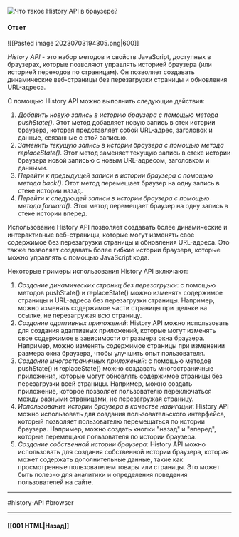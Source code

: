 ![Что такое History API в браузере?](https://youtu.be/XtQPrt8G0n8?t=352)

#### Ответ

![[Pasted image 20230703194305.png|600]]

*History API* - это набор методов и свойств JavaScript, доступных в браузерах, которые позволяют управлять историей браузера (или историей переходов по страницам). Он позволяет создавать динамические веб-страницы без перезагрузки страницы и обновления URL-адреса.

С помощью History API можно выполнить следующие действия:

1. *Добавить новую запись в историю браузера с помощью метода pushState()*. Этот метод добавляет новую запись в стек истории браузера, которая представляет собой URL-адрес, заголовок и данные, связанные с этой записью.
2. *Заменить текущую запись в истории браузера с помощью метода replaceState()*. Этот метод заменяет текущую запись в стеке истории браузера новой записью с новым URL-адресом, заголовком и данными.
3. *Перейти к предыдущей записи в истории браузера с помощью метода back()*. Этот метод перемещает браузер на одну запись в стеке истории назад.
4. *Перейти к следующей записи в истории браузера с помощью метода forward()*. Этот метод перемещает браузер на одну запись в стеке истории вперед.

Использование History API позволяет создавать более динамические и интерактивные веб-страницы, которые могут изменять свое содержимое без перезагрузки страницы и обновления URL-адреса. Это также позволяет создавать более гибкие истории браузера, которые можно управлять с помощью JavaScript кода.

Некоторые примеры использования History API включают:

1. *Создание динамических страниц без перезагрузки*: с помощью методов pushState() и replaceState() можно изменять содержимое страницы и URL-адреса без перезагрузки страницы. Например, можно изменять содержимое части страницы при щелчке на ссылке, не перезагружая всю страницу.
2. *Создание адаптивных приложений*: History API можно использовать для создания адаптивных приложений, которые могут изменять свое содержимое в зависимости от размера окна браузера. Например, можно изменять содержимое страницы при изменении размера окна браузера, чтобы улучшить опыт пользователя.
3. *Создание многостраничных приложений*: с помощью методов pushState() и replaceState() можно создавать многостраничные приложения, которые могут обновлять содержимое страницы без перезагрузки всей страницы. Например, можно создать приложение, которое позволяет пользователю переключаться между разными страницами, не перезагружая страницу.
4. *Использование истории браузера в качестве навигации*: History API можно использовать для создания пользовательского интерфейса, который позволяет пользователю перемещаться по истории браузера. Например, можно создать кнопки "назад" и "вперед", которые перемещают пользователя по истории браузера.
5. *Создание собственной истории браузера*: History API можно использовать для создания собственной истории браузера, которая может содержать дополнительные данные, такие как просмотренные пользователем товары или страницы. Это может быть полезно для аналитики и определения поведения пользователей на сайте.

___
#history-API #browser

___

#### [[001 HTML|Назад]]